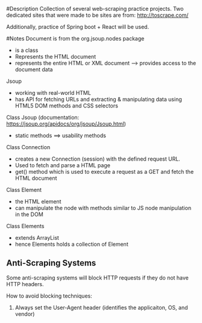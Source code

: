 #Description
Collection of several web-scraping practice projects.
Two dedicated sites that were made to be sites are from: http://toscrape.com/

Additionally, practice of Spring boot + React will be used. 

#Notes
Document is from the org.jsoup.nodes package
- is a class 
- Represents the HTML document
- represents the entire HTML or XML document --> provides access to the document data

Jsoup
- working with real-world HTML 
- has API for fetching URLs and extracting & manipulating data using HTML5 DOM methods and CSS selectors

Class Jsoup (documentation: https://jsoup.org/apidocs/org/jsoup/Jsoup.html)
- static methods ==> usability methods 

Class Connection 
- creates a new Connection (session) with the defined request URL.
- Used to fetch and parse a HTML page
- get() method which is used to execute a request as a GET and fetch the HTML document

Class Element
- the HTML element 
- can manipulate the node with methods similar to JS node manipulation in the DOM

Class Elements
- extends ArrayList<Element>
- hence Elements holds a collection of Element

## Anti-Scraping Systems
Some anti-scraping systems will block HTTP requests if they do not have HTTP headers.

How to avoid blocking techniques:
1) Always set the User-Agent header (identifies the applicaiton, OS, and vendor)

